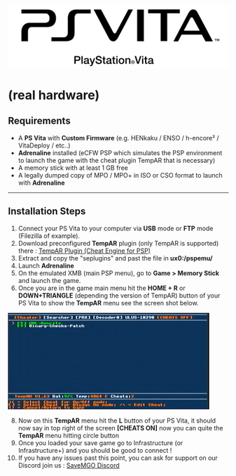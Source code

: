 ![PSVita Logo](../assets/PlayStation_Vita_logo.svg.png)
# (real hardware)

## Requirements
- A **PS Vita** with **Custom Firmware** (e.g. HENkaku / ENSO / h-encore² / VitaDeploy / etc..)
- **Adrenaline** installed (eCFW PSP which simulates the PSP environment to launch the game with the cheat plugin TempAR that is necessary)
- A memory stick with at least 1 GB free
- A legally dumped copy of MPO / MPO+ in ISO or CSO format to launch with **Adrenaline**

---

## Installation Steps
1. Connect your PS Vita to your computer via **USB** mode or **FTP** mode (Filezilla of example).
2. Download preconfigured **TempAR** plugin (only TempAR is supported) there : [TempAR Plugin (Cheat Engine for PSP)](https://github.com/snakeswiss/Tutorial-setting-up-MPO-MPO-Online/raw/main/assets/tempar_163.7z)
3. Extract and copy the "seplugins" and past the file in **ux0:/pspemu/**
4. Launch **Adrenaline**
5. On the emulated XMB (main PSP menu), go to **Game > Memory Stick** and launch the game.
6. Once you are in the game main menu hit the **HOME + R** or **DOWN+TRIANGLE** (depending the version of TempAR) button of your PS Vita to show the **TempAR** menu see the screen shot below.

![TempAR example menu](../assets/TempAR.png)

8. Now on this **TempAR** menu hit the **L** button of your PS Vita, it should now say in top right of the screen **[CHEATS ON]** now you can quite the **TempAR** menu hitting circle button
8. Once you loaded your save game go to Infrastructure (or Infrastructure+) and you should be good to connect !
9. If you have any issues past this point, you can ask for support on our Discord join us : [SaveMGO Discord](https://discord.gg/mgo2pc)
